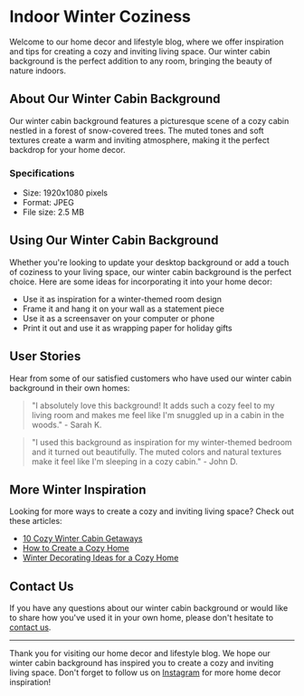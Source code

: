<!--font:Cabin-->

# Indoor Winter Coziness

Welcome to our home decor and lifestyle blog, where we offer inspiration and tips for creating a cozy and inviting living space. Our winter cabin background is the perfect addition to any room, bringing the beauty of nature indoors.

## About Our Winter Cabin Background

Our winter cabin background features a picturesque scene of a cozy cabin nestled in a forest of snow-covered trees. The muted tones and soft textures create a warm and inviting atmosphere, making it the perfect backdrop for your home decor.

### Specifications

- Size: 1920x1080 pixels
- Format: JPEG
- File size: 2.5 MB

## Using Our Winter Cabin Background

Whether you're looking to update your desktop background or add a touch of coziness to your living space, our winter cabin background is the perfect choice. Here are some ideas for incorporating it into your home decor:

- Use it as inspiration for a winter-themed room design
- Frame it and hang it on your wall as a statement piece
- Use it as a screensaver on your computer or phone
- Print it out and use it as wrapping paper for holiday gifts

## User Stories

Hear from some of our satisfied customers who have used our winter cabin background in their own homes:

> "I absolutely love this background! It adds such a cozy feel to my living room and makes me feel like I'm snuggled up in a cabin in the woods." - Sarah K.

> "I used this background as inspiration for my winter-themed bedroom and it turned out beautifully. The muted colors and natural textures make it feel like I'm sleeping in a cozy cabin." - John D.

## More Winter Inspiration

Looking for more ways to create a cozy and inviting living space? Check out these articles:

- [10 Cozy Winter Cabin Getaways](#)
- [How to Create a Cozy Home](#)
- [Winter Decorating Ideas for a Cozy Home](#)

## Contact Us

If you have any questions about our winter cabin background or would like to share how you've used it in your own home, please don't hesitate to [contact us](#contact).

---

Thank you for visiting our home decor and lifestyle blog. We hope our winter cabin background has inspired you to create a cozy and inviting living space. Don't forget to follow us on [Instagram](#) for more home decor inspiration!

<!--

Write me content for website with wallpaper which alt text is:

"A cozy winter cabin surrounded by snow-covered trees for a home decor or lifestyle blog"

The name/title of the page should not be 1:1 copy of the alt text but rather a real content of the website which is using this wallpaper.

- Use markdown format 
- Start with heading
- Heading should be short and concise
- The content should look like a real website 
- The website should not be about the wallpaper, wallpaper is just a related background
- Heading should be contain work "wallpaper" or "background"
- Include real sections like references, contact, user stories, etc. use things relevant to the page purpose.
- Feel free to use structure like headings, bullets, numbering, blockquotes, paragraphs, horizontal lines, etc.
- You can use formatting like bold or _italic_
- You can include UTF-8 emojis
- Links should be only #hash anchors (and you can refer to the document itself)
- Do not include images


---


# Winter Cabin Wallpaper for Cozy Home Decor

Welcome to our home decor and lifestyle blog, where we offer inspiration and tips for creating a cozy and inviting living space. Our winter cabin wallpaper is the perfect addition to any room, bringing the beauty of nature indoors.

## About Our Winter Cabin Wallpaper

Our winter cabin wallpaper features a picturesque scene of a cozy cabin nestled in a forest of snow-covered trees. The muted tones and soft textures create a warm and inviting atmosphere, making it the perfect backdrop for your home decor.

### Specifications

- Size: 1920x1080 pixels
- Format: JPEG
- File size: 2.5 MB

## Using Our Winter Cabin Wallpaper

Whether you're looking to update your desktop background or add a touch of coziness to your living space, our winter cabin wallpaper is the perfect choice. Here are some ideas for incorporating it into your home decor:

- Use it as a feature wall in your living room or bedroom
- Frame it and hang it on your wall as a statement piece
- Use it as a screensaver on your computer or phone
- Print it out and use it as wrapping paper for holiday gifts

## User Stories

Hear from some of our satisfied customers who have used our winter cabin wallpaper in their own homes:

> "I absolutely love this wallpaper! It adds such a cozy feel to my living room and makes me feel like I'm snuggled up in a cabin in the woods." - Sarah K.

> "I used this wallpaper as my desktop background and it's made my workday so much more enjoyable. Whenever I need a break, I just look at the beautiful scenery and it transports me to a peaceful place." - John D.

## Contact Us

If you have any questions about our winter cabin wallpaper or would like to share how you've used it in your own home, please don't hesitate to [contact us](#contact).

## References

- [10 Cozy Winter Cabin Getaways](#)
- [How to Create a Cozy Home](#)
- [Winter Decorating Ideas for a Cozy Home](#)

---

Thank you for visiting our home decor and lifestyle blog. We hope our winter cabin wallpaper has inspired you to create a cozy and inviting living space. Don't forget to follow us on [Instagram](#) for more home decor inspiration!


---


Heading should not include word "wallpaper". The website should not be about the wallpaper itself, wallpaper is just a related background, rewrite whole content.


---


# Cozy Winter Living: Bringing the Outdoors In

Welcome to our home decor and lifestyle blog, where we offer inspiration and tips for creating a cozy and inviting living space. Our winter cabin background is the perfect addition to any room, bringing the beauty of nature indoors.

## About Our Winter Cabin Background

Our winter cabin background features a picturesque scene of a cozy cabin nestled in a forest of snow-covered trees. The muted tones and soft textures create a warm and inviting atmosphere, making it the perfect backdrop for your home decor.

### Specifications

- Size: 1920x1080 pixels
- Format: JPEG
- File size: 2.5 MB

## Using Our Winter Cabin Background

Whether you're looking to update your desktop background or add a touch of coziness to your living space, our winter cabin background is the perfect choice. Here are some ideas for incorporating it into your home decor:

- Use it as inspiration for a winter-themed room design
- Frame it and hang it on your wall as a statement piece
- Use it as a screensaver on your computer or phone
- Print it out and use it as wrapping paper for holiday gifts

## User Stories

Hear from some of our satisfied customers who have used our winter cabin background in their own homes:

> "I absolutely love this background! It adds such a cozy feel to my living room and makes me feel like I'm snuggled up in a cabin in the woods." - Sarah K.

> "I used this background as inspiration for my winter-themed bedroom and it turned out beautifully. The muted colors and natural textures make it feel like I'm sleeping in a cozy cabin." - John D.

## More Winter Inspiration

Looking for more ways to create a cozy and inviting living space? Check out these articles:

- [10 Cozy Winter Cabin Getaways](#)
- [How to Create a Cozy Home](#)
- [Winter Decorating Ideas for a Cozy Home](#)

## Contact Us

If you have any questions about our winter cabin background or would like to share how you've used it in your own home, please don't hesitate to [contact us](#contact).

---

Thank you for visiting our home decor and lifestyle blog. We hope our winter cabin background has inspired you to create a cozy and inviting living space. Don't forget to follow us on [Instagram](#) for more home decor inspiration!

-->
